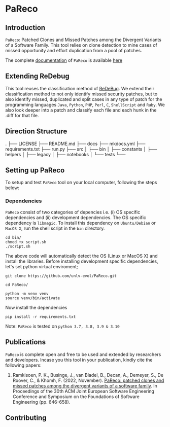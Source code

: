 # PaReco

## Introduction
`PaReco`: Patched Clones and Missed Patches among the Divergent Variants of a Software Family. This tool relies on clone detection to mine cases of missed opportunity and effort duplication from a pool of patches.

The complete [documentation](https://unlv-evol.github.io/pareco) of `PaReco` is available [here](https://unlv-evol.github.io/pareco)

## Extending ReDebug
This tool reuses the classification method of [ReDeBug](https://github.com/dbrumley/redebug). We extend their classification method to not only identify missed security patches, but to also identify missed, duplicated and split cases in any type of patch for the programming languages `Java`, `Python`, `PHP`, `Perl`, `C`, `ShellScript` and `Ruby`. We also look deeper into a patch and classify each file and each hunk in the .diff for that file.

## Direction Structure
.
├── LICENSE
├── README.md
├── docs
├── mkdocs.yml
├── requirements.txt
├── run.py
├── src
│   ├── bin
│   ├── constants
│   ├── helpers
│   ├── legacy
│   ├── notebooks
│   └── tests
└── 

## Setting up PaReco
To setup and test `PaReco` tool on your local computer, following the steps below:
### Dependencies
`PaReco` consist of two categories of depencies i.e. (i) OS specific dependencies and (ii) development dependencies. The OS specific dependency is `libmagic`. To install this dependency on `Ubuntu/Debian` or `MacOS X`, run the shell script in the `bin` directory.

```
cd bin/
chmod +x script.sh
./script.sh
```
The above code will automatically detect the OS (Linux or MacOS X) and install the libraries.
Before installing development specific dependencies, let's set python virtual enviroment;

```
git clone https://github.com/unlv-evol/PaReco.git

cd PaReco/

python -m venv venv
source venv/bin/activate

```
Now install the dependencies
```
pip install -r requirements.txt
```
Note: `PaReco` is tested on `python 3.7, 3.8, 3.9 & 3.10`

## Publications
`PaReco` is complete open and free to be used and extended by researchers and developers. Incase you this tool in your publication, kindly cite the following papers:

1. Ramkisoen, P. K., Businge, J., van Bladel, B., Decan, A., Demeyer, S., De Roover, C., & Khomh, F. (2022, November). [PaReco: patched clones and missed patches among the divergent variants of a software family](https://dl.acm.org/doi/abs/10.1145/3540250.3549112). In Proceedings of the 30th ACM Joint European Software Engineering Conference and Symposium on the Foundations of Software Engineering (pp. 646-658).

## Contributing

